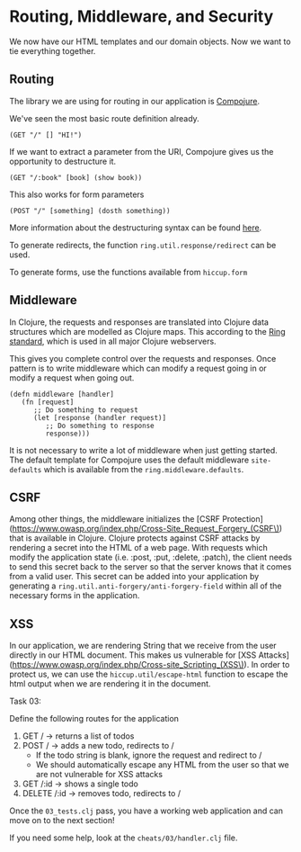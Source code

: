 # Routing, Middleware, and Security

We now have our HTML templates and our domain objects. Now we want to tie everything together. 

## Routing

The library we are using for routing in our application is [Compojure](https://github.com/weavejester/compojure).

We've seen the most basic route definition already.

    (GET "/" [] "HI!")

If we want to extract a parameter from the URI, Compojure gives us the opportunity to destructure it.

    (GET "/:book" [book] (show book))

This also works for form parameters

    (POST "/" [something] (dosth something))

More information about the destructuring syntax can be found [here](https://github.com/weavejester/compojure/wiki/Destructuring-Syntax).

To generate redirects, the function `ring.util.response/redirect` can be used.

To generate forms, use the functions available from `hiccup.form`

## Middleware

In Clojure, the requests and responses are translated into Clojure data structures which are modelled as Clojure maps. This according to the [Ring standard](https://github.com/ring-clojure/ring/wiki/Concepts), which is used in all major Clojure webservers. 

This gives you complete control over the requests and responses. Once pattern is to write middleware which can modify a request going in or modify a request when going out.

    (defn middleware [handler]
       (fn [request]
          ;; Do something to request
          (let [response (handler request)]
             ;; Do something to response
             response)))

It is not necessary to write a lot of middleware when just getting started. The default template for Compojure uses the default middleware `site-defaults` which is available from the `ring.middleware.defaults`. 

## CSRF

Among other things, the middleware initializes the [CSRF Protection](https://www.owasp.org/index.php/Cross-Site_Request_Forgery_(CSRF\)) that is available in Clojure. Clojure protects against CSRF attacks by rendering a secret into the HTML of a web page. With requests which modify the application state (i.e. :post, :put, :delete, :patch), the client needs to send this secret back to the server so that the server knows that it comes from a valid user. This secret can be added into your application by generating a `ring.util.anti-forgery/anti-forgery-field` within all of the necessary forms in the application.

## XSS

In our application, we are rendering String that we receive from the user directly in our HTML document. This makes us vulnerable for [XSS Attacks](https://www.owasp.org/index.php/Cross-site_Scripting_(XSS\)). In order to protect us, we can use the `hiccup.util/escape-html` function to escape the html output when we are rendering it in the document.

Task 03:

Define the following routes for the application

1. GET / -> returns a list of todos
2. POST / -> adds a new todo, redirects to /
    * If the todo string is blank, ignore the request and redirect to /
    * We should automatically escape any HTML from the user so that we are not vulnerable for XSS attacks
3. GET /:id -> shows a single todo
4. DELETE /:id -> removes todo, redirects to /

Once the `03_tests.clj` pass, you have a working web application and can move on to the next section!

If you need some help, look at the `cheats/03/handler.clj` file.
